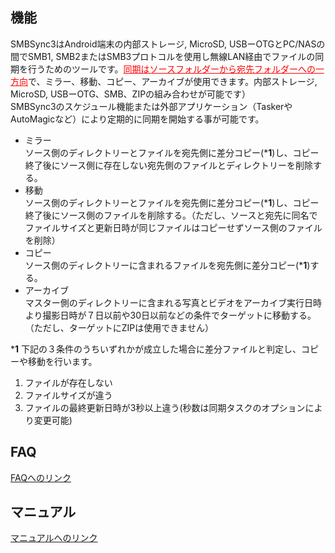 ## 機能  
SMBSync3はAndroid端末の内部ストレージ, MicroSD, USBーOTGとPC/NASの間でSMB1, SMB2またはSMB3プロトコルを使用し無線LAN経由でファイルの同期を行うためのツールです。<span style="color: red; "><u>同期はソースフォルダーから宛先フォルダーへの一方向</u></span>で、ミラー、移動、コピー、アーカイブが使用できます。内部ストレージ, MicroSD, USBーOTG、SMB、ZIPの組み合わせが可能です）  
SMBSync3のスケジュール機能または外部アプリケーション（TaskerやAutoMagicなど）により定期的に同期を開始する事が可能です。   

- ミラー  
  ソース側のディレクトリーとファイルを宛先側に差分コピー(***1**)し、コピー終了後にソース側に存在しない宛先側のファイルとディレクトリーを削除する。  
- 移動  
  ソース側のディレクトリーとファイルを宛先側に差分コピー(***1**)し、コピー終了後にソース側のファイルを削除する。（ただし、ソースと宛先に同名でファイルサイズと更新日時が同じファイルはコピーせずソース側のファイルを削除）  
- コピー  
  ソース側のディレクトリーに含まれるファイルを宛先側に差分コピー(***1**)する。  
- アーカイブ  
マスター側のディレクトリーに含まれる写真とビデオをアーカイブ実行日時より撮影日時が７日以前や30日以前などの条件でターゲットに移動する。（ただし、ターゲットにZIPは使用できません）  

***1** 下記の３条件のうちいずれかが成立した場合に差分ファイルと判定し、コピーや移動を行います。

1. ファイルが存在しない  
1. ファイルサイズが違う  
1. ファイルの最終更新日時が3秒以上違う(秒数は同期タスクのオプションにより変更可能)

## FAQ
[FAQへのリンク](https://drive.google.com/file/d/16ahhKVE8jSLwidHyIKKfDUXV3ogXa2-6/view?usp=sharing)

## マニュアル

[マニュアルへのリンク](https://drive.google.com/file/d/1AfPsJbV7H5WHF7ZcvzVOJ4-e0SzVrA-p/view?usp=sharing)

